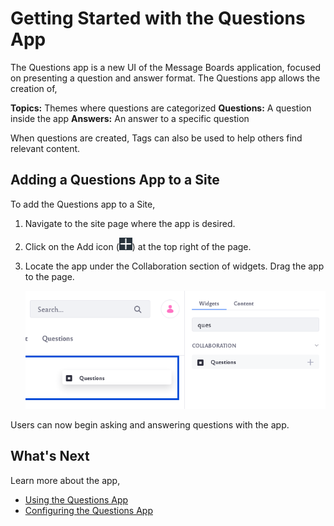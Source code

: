 # Getting Started with the Questions App

The Questions app is a new UI of the Message Boards application, focused on presenting a question and answer format. The Questions app allows the creation of,

**Topics:** Themes where questions are categorized
**Questions:** A question inside the app
**Answers:** An answer to a specific question

When questions are created, Tags can also be used to help others find relevant content.

## Adding a Questions App to a Site

To add the Questions app to a Site,

1. Navigate to the site page where the app is desired.

1. Click on the Add icon (![Add icon](../../../images/icon-add-app.png)) at the top right of the page.

1. Locate the app under the Collaboration section of widgets. Drag the app to the page.

    ![Locate the Questions app listed under the Collaboration section.](getting-started-with-the-questions-app/images/01.png)

Users can now begin asking and answering questions with the app.

## What's Next

Learn more about the app,

* [Using the Questions App](using-the-questions-app.md)
* [Configuring the Questions App](configuring-the-questions-app.md)